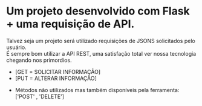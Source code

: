 # Um projeto desenvolvido com Flask + uma requisição de API.
 
 Talvez seja um projeto será utilizado requisições de JSONS solicitados pelo usuário.<br>
 É sempre bom utilizar a API REST, uma satisfação total ver nossa tecnologia chegando nos primordios. <br>

* [GET = SOLICITAR INFORMAÇÃO]
* [PUT = ALTERAR INFORMAÇÃO]

- Métodos não utilizados mas também disponíveis pela ferramenta: ['POST' , 'DELETE']
